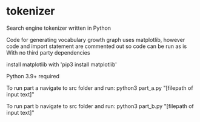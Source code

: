 # tokenizer
Search engine tokenizer written in Python

Code for generating vocabulary growth graph uses matplotlib, however
code and import statement are commented out so code can be run as is
With no third party dependencies

install matplotlib with 'pip3 install matplotlib'

Python 3.9+ required

To run part a navigate to src folder and run:
	python3 part_a.py "[filepath of input text]"

To run part b navigate to src folder and run:
	python3 part_b.py "[filepath of input text]"
